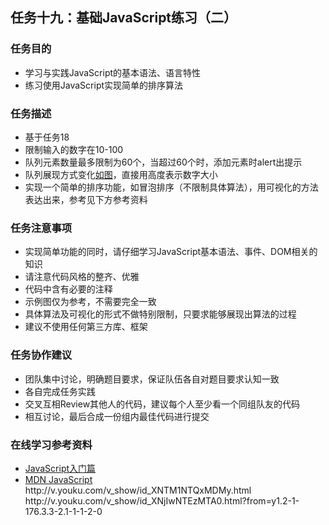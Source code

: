 <h2>任务十九：基础JavaScript练习（二）</h2>
<h3>任务目的</h3>
<ul>
	<li>学习与实践JavaScript的基本语法、语言特性</li>
	<li>练习使用JavaScript实现简单的排序算法</li>
</ul>

<h3>任务描述</h3>
<ul>
	<li>基于任务18</li>
	<li>限制输入的数字在10-100</li>
	<li>队列元素数量最多限制为60个，当超过60个时，添加元素时alert出提示</li>
	<li>队列展现方式变化<a target="_blank" href="http://7xrp04.com1.z0.glb.clouddn.com/task_2_19_1.jpg">如图</a>，直接用高度表示数字大小</li>
	<li>实现一个简单的排序功能，如冒泡排序（不限制具体算法），用可视化的方法表达出来，参考见下方参考资料</li>
</ul>


<h3>任务注意事项</h3>
<ul>
	<li>实现简单功能的同时，请仔细学习JavaScript基本语法、事件、DOM相关的知识</li>
	<li>请注意代码风格的整齐、优雅</li>
	<li>代码中含有必要的注释</li>
	<li>示例图仅为参考，不需要完全一致</li>
	<li>具体算法及可视化的形式不做特别限制，只要求能够展现出算法的过程</li>
	<li>建议不使用任何第三方库、框架</li>
</ul>

<h3>任务协作建议</h3>
<ul>
	<li>团队集中讨论，明确题目要求，保证队伍各自对题目要求认知一致</li>
	<li>各自完成任务实践</li>
	<li>交叉互相Review其他人的代码，建议每个人至少看一个同组队友的代码</li>
	<li>相互讨论，最后合成一份组内最佳代码进行提交</li>
</ul>

<h3>在线学习参考资料</h3>
<ul>
	<li><a target="_blank" href="http://www.imooc.com/view/36">JavaScript入门篇</a></li>
	<li><a target="_blank" href="https://developer.mozilla.org/zh-CN/docs/Web/JavaScript">MDN JavaScript</a></li>
	http://v.youku.com/v_show/id_XNTM1NTQxMDMy.html
	http://v.youku.com/v_show/id_XNjIwNTEzMTA0.html?from=y1.2-1-176.3.3-2.1-1-1-2-0
</ul></div>
